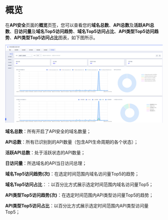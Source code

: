 # 概览

在**API安全**页面的**概览**页签，您可以查看您的**域名总数**、**API总数**及**活跃API总数**、**日访问量**及**域名Top5访问趋势**、**域名Top5访问占比**、**API类型Top5访问趋势**、**API类型Top5访问占比**图表，如下图所示。

![](/images/api-security/info.png)

**域名总数**：所有开启了API安全的域名数量；

**API总数**：所有已识别到的API数量（包含API生命周期的各个状态）；

**活跃API总数**：处于活跃状态的API数量；

**日访问量**：所选域名的API当日访问总理；

**域名Top5访问趋势(次)**：在选定时间范围内域名访问量Top5的趋势；

**域名Top5访问占比**：：以百分比方式展示选定时间范围内域名访问量Top5；

**API类型Top5访问趋势(次)**：在选定时间范围内API类型访问量Top5的趋势；

**API类型Top5访问占比**：以百分比方式展示选定时间范围内API类型访问量Top5；
